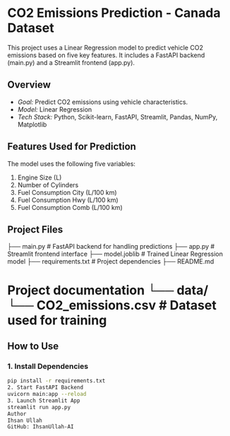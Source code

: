 # CO2 Emissions Prediction - Canada Dataset
This project uses a Linear Regression model to predict vehicle CO2 emissions based on five key features. It includes a FastAPI backend (main.py) and a Streamlit frontend (app.py).
## Overview
- *Goal:* Predict CO2 emissions using vehicle characteristics.
- *Model:* Linear Regression
- *Tech Stack:* Python, Scikit-learn, FastAPI, Streamlit, Pandas, NumPy, Matplotlib
## Features Used for Prediction
The model uses the following five variables:
1. Engine Size (L)
2. Number of Cylinders
3. Fuel Consumption City (L/100 km)
4. Fuel Consumption Hwy (L/100 km)
5. Fuel Consumption Comb (L/100 km)
## Project Files
├── main.py  # FastAPI backend for handling predictions
├── app.py   # Streamlit frontend interface 
├── model.joblib    # Trained Linear Regression model
├── requirements.txt  # Project dependencies ├── README.md           
# Project documentation └── data/ └── CO2_emissions.csv   # Dataset used for training

## How to Use
### 1. Install Dependencies
```bash
pip install -r requirements.txt
2. Start FastAPI Backend
uvicorn main:app --reload
3. Launch Streamlit App
streamlit run app.py
Author
Ihsan Ullah
GitHub: IhsanUllah-AI
